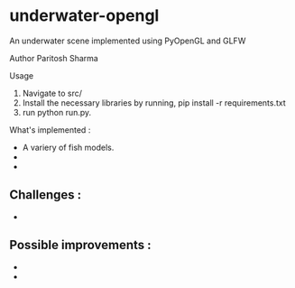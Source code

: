 # underwater-opengl
An underwater scene implemented using PyOpenGL and GLFW

Author
Paritosh Sharma

Usage
1. Navigate to src/
2. Install the necessary libraries by running,
pip install -r requirements.txt
3. run python run.py.

What's implemented : 
- A variery of fish models.
-
-

Challenges : 
-
-

Possible improvements :
-
-
-